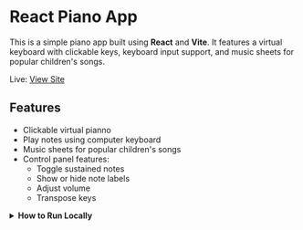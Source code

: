 # React Piano App

This is a simple piano app built using **React** and **Vite**. It features a virtual keyboard with clickable keys, keyboard input support, and music sheets for popular children's songs.

Live: [View Site](https://joshuakitong.github.io/piano-app)

## Features

 - Clickable virtual pianno
 - Play notes using computer keyboard
 - Music sheets for popular children's songs
 - Control panel features:
   - Toggle sustained notes
   - Show or hide note labels
   - Adjust volume
   - Transpose keys

<details>
  <summary><strong>How to Run Locally</strong></summary>

  1. Clone the repo  
     `https://github.com/joshuakitong/piano-app`

  2. Install dependencies  
     `npm install`

  3. Run the app  
     `npm run dev`
</details>